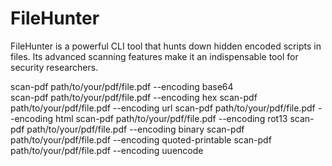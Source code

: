 # FileHunter
FileHunter is a powerful CLI tool that hunts down hidden encoded scripts in files. Its advanced scanning features make it an indispensable tool for security researchers.


scan-pdf path/to/your/pdf/file.pdf --encoding base64
<br>
scan-pdf path/to/your/pdf/file.pdf --encoding hex
scan-pdf path/to/your/pdf/file.pdf --encoding url
scan-pdf path/to/your/pdf/file.pdf --encoding html
scan-pdf path/to/your/pdf/file.pdf --encoding rot13
scan-pdf path/to/your/pdf/file.pdf --encoding binary
scan-pdf path/to/your/pdf/file.pdf --encoding quoted-printable
scan-pdf path/to/your/pdf/file.pdf --encoding uuencode
